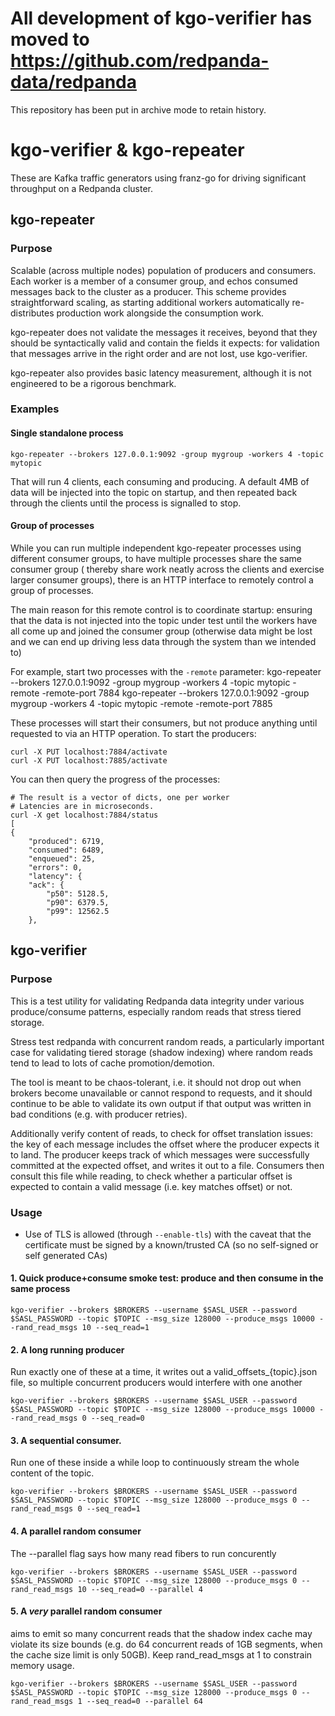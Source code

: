 # All development of kgo-verifier has moved to https://github.com/redpanda-data/redpanda

This repository has been put in archive mode to retain history.

# kgo-verifier & kgo-repeater

These are Kafka traffic generators using franz-go for driving significant
throughput on a Redpanda cluster.

## kgo-repeater

### Purpose

Scalable (across multiple nodes) population of producers and consumers.  Each
worker is a member of a consumer group, and echos consumed messages back to
the cluster as a producer.  This scheme provides straightforward scaling,
as starting additional workers automatically re-distributes production
work alongside the consumption work.

kgo-repeater does not validate the messages it receives, beyond that they
should be syntactically valid and contain the fields it expects: for validation
that messages arrive in the right order and are not lost, use kgo-verifier.

kgo-repeater also provides basic latency measurement, although it is not
engineered to be a rigorous benchmark.

### Examples

#### Single standalone process

    kgo-repeater --brokers 127.0.0.1:9092 -group mygroup -workers 4 -topic mytopic

That will run 4 clients, each consuming and producing.  A
default 4MB of data will be injected into the topic on
startup, and then repeated back through the clients
until the process is signalled to stop.

#### Group of processes

While you can run multiple independent kgo-repeater processes using different
consumer groups, to have multiple processes share the same consumer group (
thereby share work neatly across the clients and exercise larger consumer groups),
there is an HTTP interface to remotely control a group of processes.

The main reason for this remote control is to coordinate startup: ensuring that
the data is not injected into the topic under test until the workers have all
come up and joined the consumer group (otherwise data might be lost and we can
end up driving less data through the system than we intended to)

For example, start two processes with the `-remote` parameter:
    kgo-repeater --brokers 127.0.0.1:9092 -group mygroup -workers 4 -topic mytopic -remote -remote-port 7884
    kgo-repeater --brokers 127.0.0.1:9092 -group mygroup -workers 4 -topic mytopic -remote -remote-port 7885

These processes will start their consumers, but not produce anything until
requested to via an HTTP operation.  To start the producers:

    curl -X PUT localhost:7884/activate
    curl -X PUT localhost:7885/activate

You can then query the progress of the processes:

    # The result is a vector of dicts, one per worker
    # Latencies are in microseconds.
    curl -X get localhost:7884/status
    [
    {
        "produced": 6719,
        "consumed": 6489,
        "enqueued": 25,
        "errors": 0,
        "latency": {
        "ack": {
            "p50": 5128.5,
            "p90": 6379.5,
            "p99": 12562.5
        },


## kgo-verifier

### Purpose

This is a test utility for validating Redpanda data integrity under
various produce/consume patterns, especially random reads that stress
tiered storage.

Stress test redpanda with concurrent random reads, a particularly important
case for validating tiered storage (shadow indexing) where random reads
tend to lead to lots of cache promotion/demotion.

The tool is meant to be chaos-tolerant, i.e. it should not drop out when brokers become
unavailable or cannot respond to requests, and it should continue to be able to validate
its own output if that output was written in bad conditions (e.g. with producer retries).

Additionally verify content of reads, to check for offset translation issues:
the key of each message includes the offset where the producer expects it to land.
The producer keeps track of which messages were successfully committed at the expected
offset, and writes it out to a file.  Consumers then consult this file while reading,
to check whether a particular offset is expected to contain a valid message (i.e. key
matches offset) or not.

### Usage

- Use of TLS is allowed (through `--enable-tls`) with the caveat that the certificate
  must be signed by a known/trusted CA (so no self-signed or self generated CAs)

#### 1. Quick produce+consume smoke test: produce and then consume in the same process

    kgo-verifier --brokers $BROKERS --username $SASL_USER --password $SASL_PASSWORD --topic $TOPIC --msg_size 128000 --produce_msgs 10000 --rand_read_msgs 10 --seq_read=1


#### 2. A long running producer

Run exactly one of these at a time, it writes out
a valid_offsets_{topic}.json file, so multiple concurrent producers would 
interfere with one another

    kgo-verifier --brokers $BROKERS --username $SASL_USER --password $SASL_PASSWORD --topic $TOPIC --msg_size 128000 --produce_msgs 10000 --rand_read_msgs 0 --seq_read=0

#### 3. A sequential consumer.

Run one of these inside a while loop to continuously stream
the whole content of the topic.

    kgo-verifier --brokers $BROKERS --username $SASL_USER --password $SASL_PASSWORD --topic $TOPIC --msg_size 128000 --produce_msgs 0 --rand_read_msgs 0 --seq_read=1 


#### 4. A parallel random consumer
The --parallel flag says how many read fibers to run concurently

    kgo-verifier --brokers $BROKERS --username $SASL_USER --password $SASL_PASSWORD --topic $TOPIC --msg_size 128000 --produce_msgs 0 --rand_read_msgs 10 --seq_read=0 --parallel 4

#### 5. A *very* parallel random consumer
aims to emit so many concurrent reads
that the shadow index cache may violate its size bounds (e.g. do 64 concurrent
reads of 1GB segments, when the cache size limit is only 50GB).
Keep rand_read_msgs at 1 to constrain memory usage.

    kgo-verifier --brokers $BROKERS --username $SASL_USER --password $SASL_PASSWORD --topic $TOPIC --msg_size 128000 --produce_msgs 0 --rand_read_msgs 1 --seq_read=0 --parallel 64

``` 
